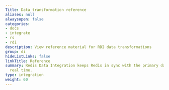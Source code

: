```yaml
---
Title: Data transformation reference
aliases: null
alwaysopen: false
categories:
- docs
- integrate
- rs
- rdi
description: View reference material for RDI data transformations
group: di
hideListLinks: false
linkTitle: Reference
summary: Redis Data Integration keeps Redis in sync with the primary database in near
  real time.
type: integration
weight: 60
---
```

